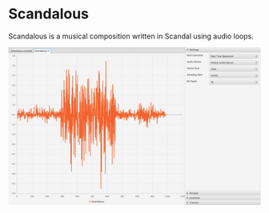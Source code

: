 # Scandalous

Scandalous is a musical composition written in Scandal using audio loops.

![Screen Shot](https://github.com/lufevida/Scandalous/raw/master/screenshot.png)